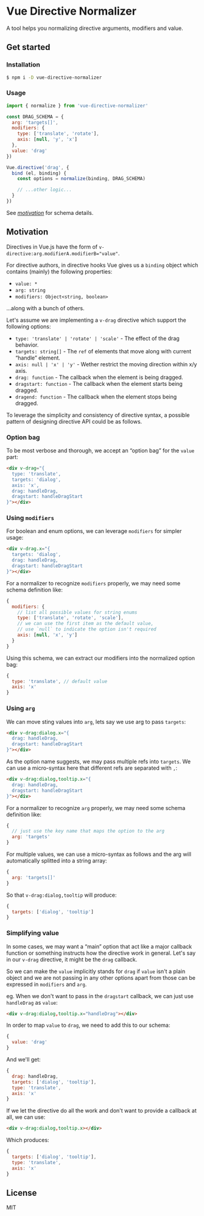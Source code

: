 # Vue Directive Normalizer

A tool helps you normalizing directive arguments, modifiers and value.

## Get started

### Installation

```sh
$ npm i -D vue-directive-normalizer
```

### Usage

```js
import { normalize } from 'vue-directive-normalizer'

const DRAG_SCHEMA = {
  arg: 'targets[]',
  modifiers: {
    type: ['translate', 'rotate'],
    axis: [null, 'y', 'x']
  },
  value: 'drag'
})

Vue.directive('drag', {
  bind (el, binding) {
    const options = normalize(binding, DRAG_SCHEMA)

    // ...other logic...
  }
})
```

See [*motivation*](#motivation) for schema details.


## Motivation

Directives in Vue.js have the form of `v-directive:arg.modifierA.modifierB="value"`.

For directive authors, in directive hooks Vue gives us a `binding` object which contains (mainly) the following properties:

* `value: *`
* `arg: string`
* `modifiers: Object<string, boolean>`

...along with a bunch of others.

Let's assume we are implementing a `v-drag` directive which support the following options:

* `type: 'translate' | 'rotate' | 'scale'` - The effect of the drag behavior.
* `targets: string[]` - The `ref` of elements that move along with current “handle” element.
* `axis: null | 'x' | 'y'` - Wether restrict the moving direction within x/y axis.
* `drag: function` - The callback when the element is being dragged.
* `dragstart: function` - The callback when the element starts being dragged.
* `dragend: function` - The callback when the element stops being dragged.

To leverage the simplicity and consistency of directive syntax, a possible pattern of designing directive API could be as follows.

### Option bag

To be most verbose and thorough, we accept an “option bag” for the `value` part:

```html
<div v-drag="{
  type: 'translate',
  targets: 'dialog',
  axis: 'x',
  drag: handleDrag,
  dragstart: handleDragStart
}"></div>
```

### Using `modifiers`

For boolean and enum options, we can leverage `modifiers` for simpler usage:

```html
<div v-drag.x="{
  targets: 'dialog',
  drag: handleDrag,
  dragstart: handleDragStart
}"></div>
```

For a normalizer to recognize `modifiers` properly, we may need some schema definition like:

```js
{
  modifiers: {
    // list all possible values for string enums
    type: ['translate', 'rotate', 'scale'],
    // we can use the first item as the default value,
    // use `null` to indicate the option isn't required
    axis: [null, 'x', 'y']
  }
}
```

Using this schema, we can extract our modifiers into the normalized option bag:

```js
{
  type: 'translate', // default value
  axis: 'x'
}
```

### Using `arg`

We can move sting values into `arg`, lets say we use arg to pass `targets`:

```html
<div v-drag:dialog.x="{
  drag: handleDrag,
  dragstart: handleDragStart
}"></div>
```

As the option name suggests, we may pass multiple refs into `targets`. We can use a micro-syntax here that different refs are separated with `,`:

```html
<div v-drag:dialog,tooltip.x="{
  drag: handleDrag,
  dragstart: handleDragStart
}"></div>
```

For a normalizer to recognize `arg` properly, we may need some schema definition like:

```js
{
  // just use the key name that maps the option to the arg
  arg: 'targets'
}
```

For multiple values, we can use a micro-syntax as follows and the arg will automatically splitted into a string array:

```js
{
  arg: 'targets[]'
}
```

So that `v-drag:dialog,tooltip` will produce:

```js
{
  targets: ['dialog', 'tooltip']
}
```

### Simplifying value

In some cases, we may want a “main” option that act like a major callback function or something instructs how the directive work in general. Let's say in our `v-drag` directive, it might be the `drag` callback.

So we can make the `value` implicitly stands for `drag` if `value` isn't a plain object and we are not passing in any other options apart from those can be expressed in `modifiers` and `arg`.

eg. When we don't want to pass in the `dragstart` callback, we can just use `handleDrag` as `value`:

```html
<div v-drag:dialog,tooltip.x="handleDrag"></div>
```

In order to map `value` to `drag`, we need to add this to our schema:

```js
{
  value: 'drag'
}
```

And we'll get:

```js
{
  drag: handleDrag,
  targets: ['dialog', 'tooltip'],
  type: 'translate',
  axis: 'x'
}
```

If we let the directive do all the work and don't want to provide a callback at all, we can use:

```html
<div v-drag:dialog,tooltip.x></div>
```

Which produces:

```js
{
  targets: ['dialog', 'tooltip'],
  type: 'translate',
  axis: 'x'
}
```

## License

MIT

